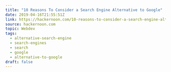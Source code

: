 ```yaml
---
title: "10 Reasons To Consider a Search Engine Alternative to Google"
date: 2019-04-16T21:55:51Z
link: https://hackernoon.com/10-reasons-to-consider-a-search-engine-alternative-to-google-a4d46f791545?source=rss----3a8144eabfe3---4
source: hackernoon.com
topic: Webdev
tags:
  - alternative-search-engine
  - search-engines
  - search
  - google
  - alternative-to-google
draft: false
---
```

